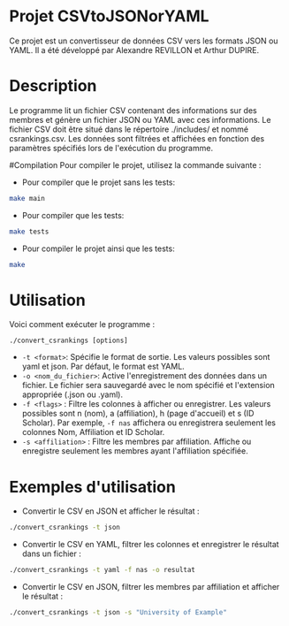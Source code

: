 # Projet CSVtoJSONorYAML
Ce projet est un convertisseur de données CSV vers les formats JSON ou YAML. Il a été développé par Alexandre REVILLON et Arthur DUPIRE.

# Description
Le programme lit un fichier CSV contenant des informations sur des membres et génère un fichier JSON ou YAML avec ces informations. Le fichier CSV doit être situé dans le répertoire ./includes/ et nommé csrankings.csv. Les données sont filtrées et affichées en fonction des paramètres spécifiés lors de l'exécution du programme.

#Compilation
Pour compiler le projet, utilisez la commande suivante :

- Pour compiler que le projet sans les tests:

``` bash
make main
```

- Pour compiler que les tests:

```bash
make tests
```

- Pour compiler le projet ainsi que les tests:

```bash
make
```

# Utilisation
Voici comment exécuter le programme :

```
./convert_csrankings [options]
```

- ```-t <format>```: Spécifie le format de sortie. Les valeurs possibles sont yaml et json. Par défaut, le format est YAML.
- ```-o <nom_du_fichier>```: Active l'enregistrement des données dans un fichier. Le fichier sera sauvegardé avec le nom spécifié et l'extension appropriée (.json ou .yaml).
- ```-f <flags>``` : Filtre les colonnes à afficher ou enregistrer. Les valeurs possibles sont n (nom), a (affiliation), h (page d'accueil) et s (ID Scholar). Par exemple, ```-f nas``` affichera ou enregistrera seulement les colonnes Nom, Affiliation et ID Scholar.
- ```-s <affiliation>``` : Filtre les membres par affiliation. Affiche ou enregistre seulement les membres ayant l'affiliation spécifiée.

# Exemples d'utilisation
- Convertir le CSV en JSON et afficher le résultat :
```bash
./convert_csrankings -t json
```


- Convertir le CSV en YAML, filtrer les colonnes et enregistrer le résultat dans un fichier :
```bash
./convert_csrankings -t yaml -f nas -o resultat
```


- Convertir le CSV en JSON, filtrer les membres par affiliation et afficher le résultat :
```bash
./convert_csrankings -t json -s "University of Example"
```
